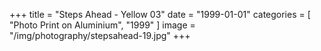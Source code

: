 +++
title = "Steps Ahead - Yellow 03"
date = "1999-01-01"
categories = [ "Photo Print on Aluminium", "1999" ]
image = "/img/photography/stepsahead-19.jpg"
+++

